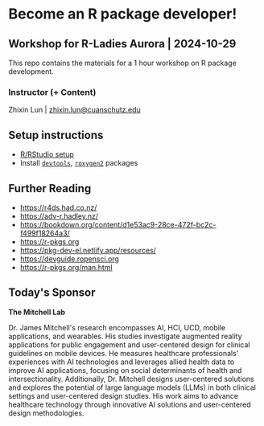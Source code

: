 
# Become an R package developer!
## Workshop for R-Ladies Aurora | 2024-10-29

This repo contains the materials for a 1 hour workshop on R package development.

### Instructor (+ Content)
Zhixin Lun | zhixin.lun@cuanschutz.edu

## Setup instructions
- [R/RStudio setup](https://github.com/rladies-eastlansing/meetup-presentations/blob/master/presentations/R_Rstudio_setup_instructions.md)
- Install [`devtools`](https://cran.r-project.org/web/packages/devtools/index.html), [`roxygen2`](https://cran.r-project.org/web/packages/roxygen2/vignettes/roxygen2.html) packages

## Further Reading
* https://r4ds.had.co.nz/
* https://adv-r.hadley.nz/
* https://bookdown.org/content/d1e53ac9-28ce-472f-bc2c-f499f18264a3/
* https://r-pkgs.org
* https://pkg-dev-el.netlify.app/resources/
* https://devguide.ropensci.org
* https://r-pkgs.org/man.html


## Today's Sponsor

**The Mitchell Lab**

Dr. James Mitchell's research encompasses AI, HCI, UCD, mobile applications, and wearables. His studies investigate augmented reality applications for public engagement and user-centered design for clinical guidelines on mobile devices. He measures healthcare professionals' experiences with AI technologies and leverages allied health data to improve AI applications, focusing on social determinants of health and intersectionality. Additionally, Dr. Mitchell designs user-centered solutions and explores the potential of large language models (LLMs) in both clinical settings and user-centered design studies. His work aims to advance healthcare technology through innovative AI solutions and user-centered design methodologies.



